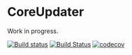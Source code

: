 # CoreUpdater

Work in progress.

[![Build status](https://ci.appveyor.com/api/projects/status/p74p6qamvqr9386u/branch/master?svg=true)](https://ci.appveyor.com/project/kuttsun/coreupdater/branch/master) 
[![Build Status](https://travis-ci.org/kuttsun/CoreUpdater.svg?branch=master)](https://travis-ci.org/kuttsun/CoreUpdater) 
[![codecov](https://codecov.io/gh/kuttsun/CoreUpdater/branch/master/graph/badge.svg)](https://codecov.io/gh/kuttsun/CoreUpdater)
